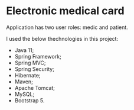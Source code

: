 # Electronic medical card

Application has two user roles: medic and patient. 

I used the below thechnologies in this project:
* Java 11;
* Spring Framework;
* Spring MVC;
* Spring Security;
* Hibernate;
* Maven;
* Apache Tomcat;
* MySQL;
* Bootstrap 5.
